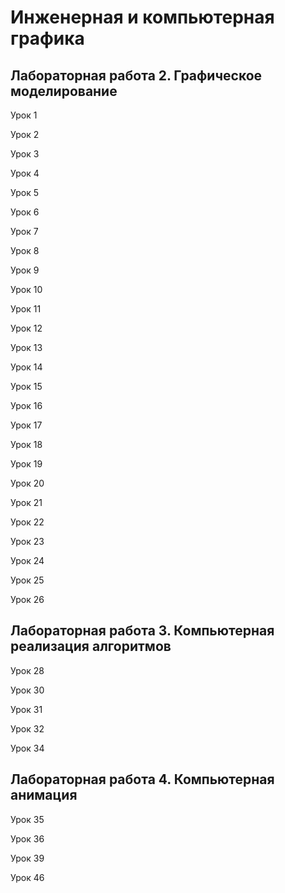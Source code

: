 # Инженерная и компьютерная графика

## Лабораторная работа 2. Графическое моделирование

Урок 1

Урок 2

Урок 3

Урок 4

Урок 5

Урок 6

Урок 7

Урок 8

Урок 9

Урок 10

Урок 11

Урок 12

Урок 13

Урок 14

Урок 15

Урок 16

Урок 17

Урок 18

Урок 19

Урок 20

Урок 21

Урок 22

Урок 23

Урок 24

Урок 25

Урок 26

## Лабораторная работа 3. Компьютерная реализация алгоритмов

Урок 28

Урок 30

Урок 31

Урок 32

Урок 34

## Лабораторная работа 4. Компьютерная анимация

Урок 35

Урок 36

Урок 39

Урок 46
